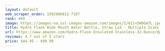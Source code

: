 ```yaml
---
layout: default 
﻿web_scraper_order: 1582906812-7107
rank: #89
image: https://images-na.ssl-images-amazon.com/images/I/61lvSW9Gm7L.jpg
title: Hydro Flask Wide Mouth Water Bottle, Straw Lid - Multiple Sizes & Colors
url: https://www.amazon.com/Hydro-Flask-Insulated-Stainless-32-Ounce/dp/B01GW2GNH8/ref=zg_mw_sporting-goods_89?_encoding=UTF8&psc=1&refRID=5CP7JJH669Q653S4FQ41
reviews: 4.7 out of 5 stars
price: $44.95 - $99.99
---
```

